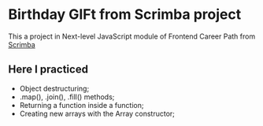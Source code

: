 # Birthday GIFt from Scrimba project 

This a project in Next-level JavaScript module of Frontend Career Path from [Scrimba](https://scrimba.com)

## Here I practiced

- Object destructuring;
- .map(), .join(), .fill() methods;
- Returning a function inside a function;
- Creating new arrays with the Array constructor;
